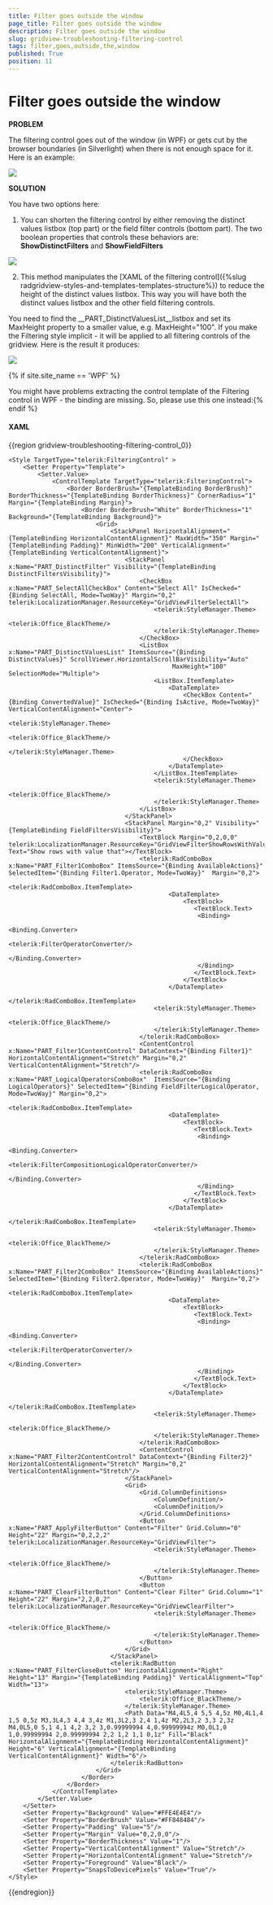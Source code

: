 ```yaml
---
title: Filter goes outside the window
page_title: Filter goes outside the window
description: Filter goes outside the window
slug: gridview-troubleshooting-filtering-control
tags: filter,goes,outside,the,window
published: True
position: 11
---
```


# Filter goes outside the window

__PROBLEM__

The filtering control goes out of the window (in WPF) or gets cut by the browser boundaries (in Silverlight) when there is not enough space for it. Here is an example:

![](images/troubleshooting_filtering_boundaries_gridview.png)

__SOLUTION__

You have two options here:

1. You can shorten the filtering control by either removing the distinct values listbox (top part) or the field filter controls (bottom part). The two boolean properties that controls these behaviors are: __ShowDistinctFilters__ and __ShowFieldFilters__

![](images/troubleshooting_filtering_boundaries_gridview2.png)

2. This method manipulates the [XAML of the filtering control]({%slug radgridview-styles-and-templates-templates-structure%}) to reduce the height of the distinct values listbox. This way you will have both the distinct values listbox and the other field filtering controls.

You need to find the __PART_DistinctValuesList__listbox and set its MaxHeight property to a smaller value, e.g. MaxHeight="100". If you make the Filtering style implicit - it will be applied to all filtering controls of the gridview. Here is the result it produces:

![](images/troubleshooting_filtering_boundaries_gridview4.png)

{% if site.site_name == 'WPF' %}

You might have problems extracting the control template of the Filtering control in WPF - the binding are missing. So, please use this one instead:{% endif %}

#### __XAML__

{{region gridview-troubleshooting-filtering-control_0}}

	<Style TargetType="telerik:FilteringControl" >
        <Setter Property="Template">
            <Setter.Value>
                <ControlTemplate TargetType="telerik:FilteringControl">
                    <Border BorderBrush="{TemplateBinding BorderBrush}" BorderThickness="{TemplateBinding BorderThickness}" CornerRadius="1" Margin="{TemplateBinding Margin}">
                        <Border BorderBrush="White" BorderThickness="1" Background="{TemplateBinding Background}">
                            <Grid>
                                <StackPanel HorizontalAlignment="{TemplateBinding HorizontalContentAlignment}" MaxWidth="350" Margin="{TemplateBinding Padding}" MinWidth="200" VerticalAlignment="{TemplateBinding VerticalContentAlignment}">
                                    <StackPanel x:Name="PART_DistinctFilter" Visibility="{TemplateBinding DistinctFiltersVisibility}">
                                        <CheckBox x:Name="PART_SelectAllCheckBox" Content="Select All" IsChecked="{Binding SelectAll, Mode=TwoWay}" Margin="0,2" telerik:LocalizationManager.ResourceKey="GridViewFilterSelectAll">
                                            <telerik:StyleManager.Theme>
                                                <telerik:Office_BlackTheme/>
                                            </telerik:StyleManager.Theme>
                                        </CheckBox>
                                        <ListBox x:Name="PART_DistinctValuesList" ItemsSource="{Binding DistinctValues}" ScrollViewer.HorizontalScrollBarVisibility="Auto" 
                                                 MaxHeight="100" SelectionMode="Multiple">
                                            <ListBox.ItemTemplate>
                                                <DataTemplate>
                                                    <CheckBox Content="{Binding ConvertedValue}" IsChecked="{Binding IsActive, Mode=TwoWay}" VerticalContentAlignment="Center">
                                                        <telerik:StyleManager.Theme>
                                                            <telerik:Office_BlackTheme/>
                                                        </telerik:StyleManager.Theme>
                                                    </CheckBox>
                                                </DataTemplate>
                                            </ListBox.ItemTemplate>
                                            <telerik:StyleManager.Theme>
                                                <telerik:Office_BlackTheme/>
                                            </telerik:StyleManager.Theme>
                                        </ListBox>
                                    </StackPanel>
                                    <StackPanel Margin="0,2" Visibility="{TemplateBinding FieldFiltersVisibility}">
                                        <TextBlock Margin="0,2,0,0" telerik:LocalizationManager.ResourceKey="GridViewFilterShowRowsWithValueThat" Text="Show rows with value that"></TextBlock>
                                        <telerik:RadComboBox x:Name="PART_Filter1ComboBox" ItemsSource="{Binding AvailableActions}" SelectedItem="{Binding Filter1.Operator, Mode=TwoWay}"  Margin="0,2">
                                            <telerik:RadComboBox.ItemTemplate>
                                                <DataTemplate>
                                                    <TextBlock>
											           <TextBlock.Text>
											            <Binding>
											             <Binding.Converter>
											              <telerik:FilterOperatorConverter/>
											             </Binding.Converter>
											            </Binding>
											           </TextBlock.Text>
                                                    </TextBlock>
                                                </DataTemplate>
                                            </telerik:RadComboBox.ItemTemplate>
                                            <telerik:StyleManager.Theme>
                                                <telerik:Office_BlackTheme/>
                                            </telerik:StyleManager.Theme>
                                        </telerik:RadComboBox>
                                        <ContentControl x:Name="PART_Filter1ContentControl" DataContext="{Binding Filter1}" HorizontalContentAlignment="Stretch" Margin="0,2" VerticalContentAlignment="Stretch"/>
                                        <telerik:RadComboBox x:Name="PART_LogicalOperatorsComboBox"  ItemsSource="{Binding LogicalOperators}" SelectedItem="{Binding FieldFilterLogicalOperator, Mode=TwoWay}" Margin="0,2">
                                            <telerik:RadComboBox.ItemTemplate>
                                                <DataTemplate>
                                                    <TextBlock>
											           <TextBlock.Text>
											            <Binding>
											             <Binding.Converter>
											              <telerik:FilterCompositionLogicalOperatorConverter/>
											             </Binding.Converter>
											            </Binding>
											           </TextBlock.Text>
                                                    </TextBlock>
                                                </DataTemplate>
                                            </telerik:RadComboBox.ItemTemplate>
                                            <telerik:StyleManager.Theme>
                                                <telerik:Office_BlackTheme/>
                                            </telerik:StyleManager.Theme>
                                        </telerik:RadComboBox>
                                        <telerik:RadComboBox x:Name="PART_Filter2ComboBox" ItemsSource="{Binding AvailableActions}"  SelectedItem="{Binding Filter2.Operator, Mode=TwoWay}"  Margin="0,2">
                                            <telerik:RadComboBox.ItemTemplate>
                                                <DataTemplate>
                                                    <TextBlock>
											           <TextBlock.Text>
											            <Binding>
											             <Binding.Converter>
											              <telerik:FilterOperatorConverter/>
											             </Binding.Converter>
											            </Binding>
											           </TextBlock.Text>
                                                    </TextBlock>
                                                </DataTemplate>
                                            </telerik:RadComboBox.ItemTemplate>
                                            <telerik:StyleManager.Theme>
                                                <telerik:Office_BlackTheme/>
                                            </telerik:StyleManager.Theme>
                                        </telerik:RadComboBox>
                                        <ContentControl x:Name="PART_Filter2ContentControl" DataContext="{Binding Filter2}" HorizontalContentAlignment="Stretch" Margin="0,2" VerticalContentAlignment="Stretch"/>
                                    </StackPanel>
                                    <Grid>
                                        <Grid.ColumnDefinitions>
                                            <ColumnDefinition/>
                                            <ColumnDefinition/>
                                        </Grid.ColumnDefinitions>
                                        <Button x:Name="PART_ApplyFilterButton" Content="Filter" Grid.Column="0" Height="22" Margin="0,2,2,2" telerik:LocalizationManager.ResourceKey="GridViewFilter">
                                            <telerik:StyleManager.Theme>
                                                <telerik:Office_BlackTheme/>
                                            </telerik:StyleManager.Theme>
                                        </Button>
                                        <Button x:Name="PART_ClearFilterButton" Content="Clear Filter" Grid.Column="1" Height="22" Margin="2,2,0,2" telerik:LocalizationManager.ResourceKey="GridViewClearFilter">
                                            <telerik:StyleManager.Theme>
                                                <telerik:Office_BlackTheme/>
                                            </telerik:StyleManager.Theme>
                                        </Button>
                                    </Grid>
                                </StackPanel>
                                <telerik:RadButton x:Name="PART_FilterCloseButton" HorizontalAlignment="Right" Height="13" Margin="{TemplateBinding Padding}" VerticalAlignment="Top" Width="13">
                                    <telerik:StyleManager.Theme>
                                        <telerik:Office_BlackTheme/>
                                    </telerik:StyleManager.Theme>
                                    <Path Data="M4,4L5,4 5,5 4,5z M0,4L1,4 1,5 0,5z M3,3L4,3 4,4 3,4z M1,3L2,3 2,4 1,4z M2,2L3,2 3,3 2,3z M4,0L5,0 5,1 4,1 4,2 3,2 3,0.99999994 4,0.99999994z M0,0L1,0 1,0.99999994 2,0.99999994 2,2 1,2 1,1 0,1z" Fill="Black" HorizontalAlignment="{TemplateBinding HorizontalContentAlignment}" Height="6" VerticalAlignment="{TemplateBinding VerticalContentAlignment}" Width="6"/>
                                </telerik:RadButton>
                            </Grid>
                        </Border>
                    </Border>
                </ControlTemplate>
            </Setter.Value>
        </Setter>
        <Setter Property="Background" Value="#FFE4E4E4"/>
        <Setter Property="BorderBrush" Value="#FF848484"/>
        <Setter Property="Padding" Value="5"/>
        <Setter Property="Margin" Value="0,2,0,0"/>
        <Setter Property="BorderThickness" Value="1"/>
        <Setter Property="VerticalContentAlignment" Value="Stretch"/>
        <Setter Property="HorizontalContentAlignment" Value="Stretch"/>
        <Setter Property="Foreground" Value="Black"/>
        <Setter Property="SnapsToDevicePixels" Value="True"/>
    </Style>
{{endregion}}


